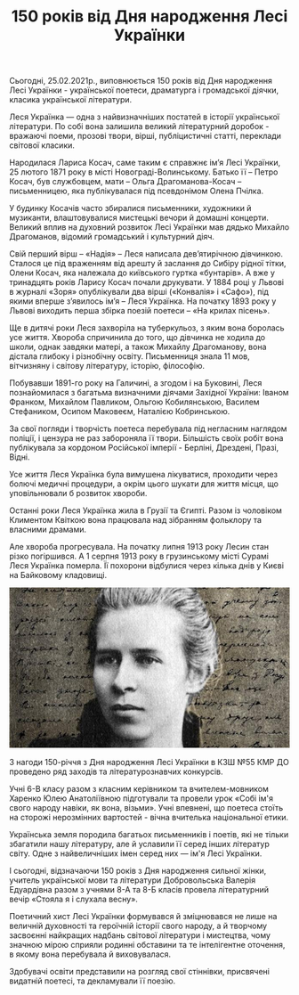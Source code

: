 ﻿---
title: 150 років від Дня народження Лесі Українки
---

Сьогодні, 25.02.2021р., виповнюється 150 років від Дня народження Лесі Українки - української поетеси, драматурга і громадської діячки, класика української літератури.

Леся Українка — одна з найвизначніших постатей в історії української літератури. По собі вона залишила великий літературний доробок - вражаючі поеми, прозові твори, вірші, публіцистичні статті, переклади світової класики.

Народилася Лариса Косач, саме таким є справжнє ім’я Лесі Українки, 25 лютого 1871 року в місті Новограді-Волинському. Батько її – Петро Косач, був службовцем, мати – Ольга Драгоманова-Косач – письменницею, яка публікувалася під псевдонімом Олена Пчілка.

У будинку Косачів часто збиралися письменники, художники й музиканти, влаштовувалися мистецькі вечори й домашні концерти. Великий вплив на духовний розвиток Лесі Українки мав дядько Михайло Драгоманов, відомий громадський і культурний діяч.

Свій перший вірш – «Надія» – Леся написала дев’ятирічною дівчинкою. Сталося це під враженням від арешту й заслання до Сибіру рідної тітки, Олени Косач, яка належала до київського гуртка «бунтарів». А вже у тринадцять років Ларису Косач почали друкувати. У 1884 році у Львові в журналі «Зоря» опублікували два вірші («Конвалія» і «Сафо»), під якими вперше з’явилось ім’я – Леся Українка. На початку 1893 року у Львові виходить перша збірка поезій поетеси – «На крилах пісень».

Ще в дитячі роки Леся захворіла на туберкульоз, з яким вона боролась усе життя. Хвороба спричинила до того, що дівчинка не ходила до школи, однак завдяки матері, а також Михайлу Драгоманову, вона дістала глибоку і різнобічну освіту. Письменниця знала 11 мов, вітчизняну і світову літературу, історію, філософію.

Побувавши 1891-го року на Галичині, а згодом і на Буковині, Леся познайомилася з багатьма визначними діячами Західної України: Іваном Франком, Михайлом Павликом, Ольгою Кобилянською, Василем Стефаником, Осипом Маковеєм, Наталією Кобринською.

За свої погляди і творчість поетеса перебувала під негласним наглядом поліції, і цензура не раз забороняла її твори. Більшість своїх робіт вона публікувала за кордоном Російської імперії - Берліні, Дрездені, Празі, Відні.

Усе життя Леся Українка була вимушена лікуватися, проходити через болючі медичні процедури, а окрім цього шукати для життя місця, що уповільнювали б розвиток хвороби.

Останні роки Леся Українка жила в Грузії та Єгипті. Разом із чоловіком Климентом Квіткою вона працювала над зібранням фольклору та власними драмами.

Але хвороба прогресувала. На початку липня 1913 року Лесин стан різко погіршився. А 1 серпня 1913 року в грузинському місті Сурамі Леся Українка померла. Її похорони відбулися через кілька днів у Києві на Байковому кладовищі.

![](image.jpg)

З нагоди 150-річчя з Дня народження Лесі Українки в КЗШ №55 КМР ДО проведено ряд заходів та літературознавчих конкурсів. 

Учні 6-В класу разом з класним керівником та вчителем-мовником Харенко Юлею Анатоліївною підготували  та провели урок «Собі ім'я свого народу навіки, як вона, візьми». Учні впевнені, що поетеса стоїть на сторожі нерозмінних вартостей - вічна вчителька національної  етики.

<slideshow id="*6v"></slideshow>

Українська земля породила багатьох письменників і поетів, які не тільки збагатили нашу літературу, але й уславили її серед інших літератур світу. Одне з найвеличніших імен серед них — ім'я Лесі Українки.

І сьогодні, відзначаючи 150 років з Дня народження сильної жінки, учитель української мови та літератури Добровольська Валерія Едуардівна разом з учнями 8-А та 8-Б класів провела літературний вечір «Стояла я і слухала весну».

Поетичний хист Лесі Українки формувався й зміцнювався не лише на величній духовності та героїчній історії свого народу, а й творчому засвоєнні найкращих надбань світової літератури і мистецтва, чому значною мірою сприяли родинні обставини та те інтелігентне оточення, в якому вона перебувала й виховувалася.

Здобувачі освіти представили на розгляд свої стіннівки, присвячені видатній поетесі, та декламували її поезію.

<slideshow id="*8"></slideshow>